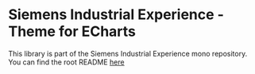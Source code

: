 # Siemens Industrial Experience - Theme for ECharts

This library is part of the Siemens Industrial Experience mono repository.
You can find the root README [here](https://github.com/siemens/ix/blob/main/README.md)
